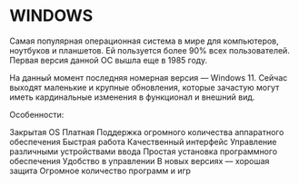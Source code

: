 # **WINDOWS**  

Самая популярная операционная система в мире для компьютеров, ноутбуков и планшетов. Ей пользуется более 90% всех пользователей. Первая версия данной ОС вышла еще в 1985 году.



На данный момент последняя номерная версия — Windows 11. Сейчас выходят маленькие и крупные обновления, которые зачастую могут иметь кардинальные изменения в функционал и внешний вид.

Особенности:

Закрытая OS
Платная
Поддержка огромного количества аппаратного обеспечения
Быстрая работа
Качественный интерфейс
Управление различными устройствами ввода
Простая установка программного обеспечения
Удобство в управлении
В новых версиях — хорошая защита
Огромное количество программ и игр